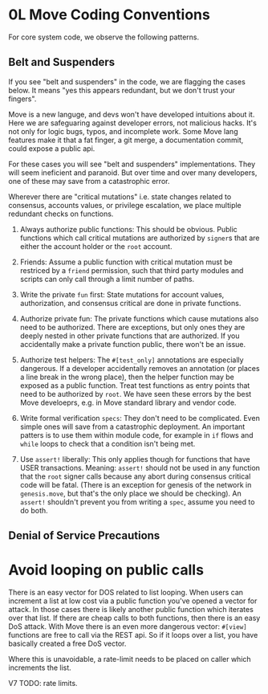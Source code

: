 # 0L Move Coding Conventions
For core system code, we observe the following patterns.

## Belt and Suspenders

If you see "belt and suspenders" in the code, we are flagging the cases below. It means "yes this appears redundant, but we don't trust your fingers".

 Move is a new languge, and devs won't have developed intuitions about it. Here we are safeguaring against developer errors, not malicious hacks. It's not only for logic bugs, typos, and incomplete work. Some  Move lang features make it that a fat finger, a git merge, a documentation commit, could expose a public api.

For these cases you will see "belt and suspenders" implementations. They will seem ineficient and paranoid. But over time and over many developers, one of these may save from a catastrophic error.

Wherever there are "critical mutations" i.e. state changes related to consensus, accounts values, or privilege escalation, we place multiple redundant checks on functions.


1. Always authorize public functions: This should be obvious. Public functions which call critical mutations are authorized by `signer`s that are either the account holder or the `root` account.

2. Friends: Assume a public function with critical mutation must be restriced by a `friend` permission, such that third party modules and scripts can only call through a limit number of paths.

2. Write the private `fun` first: State mutations for account values, authorization, and consensus critical are done in private functions. 

3. Authorize private fun: The private functions which cause mutations also need to be authorized. There are exceptions, but only ones they are deeply nested in other private functions that are authorized. If you accidentally make a private function public, there won't be an issue.

4. Authorize test helpers: The `#[test_only]` annotations are especially dangerous. If a developer accidentally removes an annotation (or places a line break in the wrong place), then the helper function may be exposed as a public function. Treat test functions as entry points that need to be authorized by `root`. We have seen these errors by the best Move develoeprs, e.g. in Move standard library and vendor code.



6. Write formal verification `specs`: They don't need to be complicated. Even simple ones will save from a catastrophic deployment. An important patters is to use them within module code, for example in `if` flows and `while` loops to check that a condition isn't being met.

7. Use `assert!` liberally: This only applies though for functions that have USER transactions. Meaning: `assert!` should not be used in any function that the `root` signer calls because any abort during consensus critical code will be fatal. (There is an exception for genesis of the network in `genesis.move`, but that's the only place we should be checking). An `assert!` shouldn't prevent you from writing a `spec`, assume you need to do both.

## Denial of Service Precautions

# Avoid looping on public calls
There is an easy vector for DOS related to list looping. When users can increment a list at low cost via a public function you've opened a vector for attack. In those cases there is likely another public function which iterates over that list. If there are cheap calls to both functions, then there is an easy DoS attack. With Move there is an even more dangerous vector:  `#[view]` functions are free to call via the REST api. So if it loops over a list, you have basically created a free DoS vector.

Where this is unavoidable, a rate-limit needs to be placed on caller which increments the list.

V7 TODO: rate limits.
